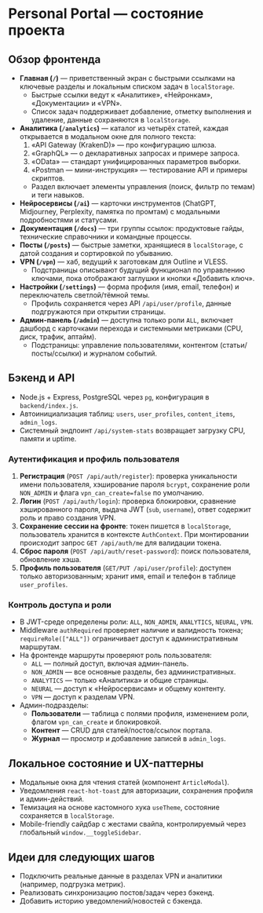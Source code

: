 # Personal Portal — состояние проекта

## Обзор фронтенда

- **Главная (`/`)** — приветственный экран с быстрыми ссылками на ключевые разделы и локальным списком задач в `localStorage`.
  - Быстрые ссылки ведут к «Аналитике», «Нейронкам», «Документации» и «VPN».
  - Список задач поддерживает добавление, отметку выполнения и удаление, данные сохраняются в `localStorage`.
- **Аналитика (`/analytics`)** — каталог из четырёх статей, каждая открывается в модальном окне для полного текста:
  1. «API Gateway (KrakenD)» — про конфигурацию шлюза.
  2. «GraphQL» — о декларативных запросах и примере запроса.
  3. «OData» — стандарт унифицированных параметров выборки.
  4. «Postman — мини-инструкция» — тестирование API и примеры скриптов.
  - Раздел включает элементы управления (поиск, фильтр по темам) и теги навыков.
- **Нейросервисы (`/ai`)** — карточки инструментов (ChatGPT, Midjourney, Perplexity, памятка по промтам) с модальными подробностями и статусами.
- **Документация (`/docs`)** — три группы ссылок: продуктовые гайды, технические справочники и командные процессы.
- **Посты (`/posts`)** — быстрые заметки, хранящиеся в `localStorage`, с датой создания и сортировкой по убыванию.
- **VPN (`/vpn`)** — хаб, ведущий к заготовкам для Outline и VLESS.
  - Подстраницы описывают будущий функционал по управлению ключами, пока отображают заглушки и кнопки «Добавить ключ».
- **Настройки (`/settings`)** — форма профиля (имя, email, телефон) и переключатель светлой/тёмной темы.
  - Профиль сохраняется через API `/api/user/profile`, данные подгружаются при открытии страницы.
- **Админ-панель (`/admin`)** — доступна только роли `ALL`, включает дашборд с карточками перехода и системными метриками (CPU, диск, трафик, аптайм).
  - Подстраницы: управление пользователями, контентом (статьи/посты/ссылки) и журналом событий.

## Бэкенд и API

- Node.js + Express, PostgreSQL через `pg`, конфигурация в `backend/index.js`.
- Автоинициализация таблиц: `users`, `user_profiles`, `content_items`, `admin_logs`.
- Системный эндпоинт `/api/system-stats` возвращает загрузку CPU, памяти и uptime.

### Аутентификация и профиль пользователя

1. **Регистрация** (`POST /api/auth/register`): проверка уникальности имени пользователя, хэширование пароля `bcrypt`, сохранение роли `NON_ADMIN` и флага `vpn_can_create=false` по умолчанию.
2. **Логин** (`POST /api/auth/login`): проверка блокировки, сравнение хэшированного пароля, выдача JWT (`sub`, `username`), ответ содержит роль и право создания VPN.
3. **Сохранение сессии на фронте**: токен пишется в `localStorage`, пользователь хранится в контексте `AuthContext`. При монтировании происходит запрос `GET /api/auth/me` для валидации токена.
4. **Сброс пароля** (`POST /api/auth/reset-password`): поиск пользователя, обновление хэша.
5. **Профиль пользователя** (`GET/PUT /api/user/profile`): доступен только авторизованным; хранит имя, email и телефон в таблице `user_profiles`.

### Контроль доступа и роли

- В JWT-среде определены роли: `ALL`, `NON_ADMIN`, `ANALYTICS`, `NEURAL`, `VPN`.
- Middleware `authRequired` проверяет наличие и валидность токена; `requireRole(["ALL"])` ограничивает доступ к административным маршрутам.
- На фронтенде маршруты проверяют роль пользователя:
  - `ALL` — полный доступ, включая админ-панель.
  - `NON_ADMIN` — все основные разделы, без административных.
  - `ANALYTICS` — только «Аналитика» и общие страницы.
  - `NEURAL` — доступ к «Нейросервисам» и общему контенту.
  - `VPN` — доступ к разделам VPN.
- Админ-подразделы:
  - **Пользователи** — таблица с полями профиля, изменением роли, флагом `vpn_can_create` и блокировкой.
  - **Контент** — CRUD для статей/постов/ссылок портала.
  - **Журнал** — просмотр и добавление записей в `admin_logs`.

## Локальное состояние и UX-паттерны

- Модальные окна для чтения статей (компонент `ArticleModal`).
- Уведомления `react-hot-toast` для авторизации, сохранения профиля и админ-действий.
- Темизация на основе кастомного хука `useTheme`, состояние сохраняется в `localStorage`.
- Mobile-friendly сайдбар с жестами свайпа, контролируемый через глобальный `window.__toggleSidebar`.

## Идеи для следующих шагов

- Подключить реальные данные в разделах VPN и аналитики (например, подгрузка метрик).
- Реализовать синхронизацию постов/задач через бэкенд.
- Добавить историю уведомлений/новостей с бэкенда.

